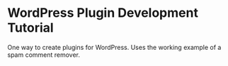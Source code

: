 # WordPress Plugin Development Tutorial
 One way to create plugins for WordPress. Uses the working example of a spam comment remover.
